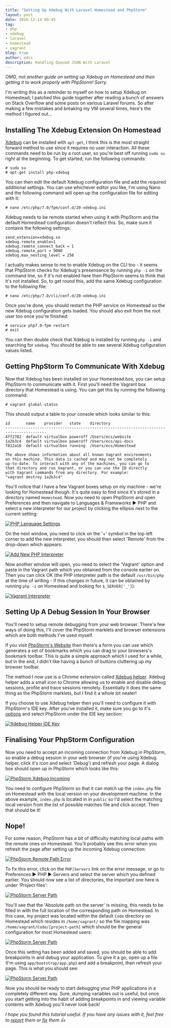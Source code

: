 ```yaml
---
title: "Setting Up Xdebug With Laravel Homestead and PhpStorm"
layout: post
date: 2016-12-14 09:45
tag:
- php
- xdebug
- laravel
- homestead
- vagrant
blog: true
author: edcs
description: Handling Queued JSON With Laravel
---
```


_OMG, not another guide on setting up Xdebug on Homestead and then getting it to work properly with PhpStorm! Sorry._

I'm writing this as a reminder to myself on how to setup Xdebug on Homestead; I patched this guide together after 
reading a bunch of answers on Stack Overflow and some posts on various Laravel forums. So after making a few mistakes and breaking my VM several times, here's the method I figured out...

## Installing The Xdebug Extension On Homestead

[Xdebug](https://xdebug.org) can be installed with `apt-get`, I think this is the most straight forward method to use
since it requires no user interaction. All these commands need to be run by a root user, so you're best off running
`sudo su` right at the beginning. To get started, run the following commands:

```
# sudo su
# apt-get install php-xdebug
```

You can then edit the default Xdebug configuration file and add the required additional settings. You can use whichever
editor you like, I'm using Nano and the following command will open up the configuration file for editing with it:

```
# nano /etc/php/7.0/fpm/conf.d/20-xdebug.ini
```

Xdebug needs to be remote started when using it with PhpStorm and the default Homestead configuration doesn't reflect 
this. So, make sure it contains the following settings:

```
zend_extension=xdebug.so
xdebug.remote_enable=1
xdebug.remote_connect_back = 1
xdebug.remote_port = 9000
xdebug.max_nesting_level = 250
```

I actually makes sense to me to enable Xdebug on the CLI too - it seems that PhpStorm checks for Xdebug's presensence by
running `php -i` on the command line, so if it's not enabled here then PhpStorm seems to think that it's not installed. So,
to get round this, add the same Xdebug configuration to the following file:

```
# nano /etc/php/7.0/cli/conf.d/20-xdebug.ini
```

Once you're done, you should restart the PHP service on Homestead so the new Xdebug configuration gets loaded. You
should also exit from the root user too once you're finished:

```
# service php7.0-fpm restart
# exit
```

You can then double check that Xdebug is installed by running `php -i` and searching for `xdebug`. You should be able to
see several Xdebug cofiguration values listed.

## Getting PhpStorm To Communicate With Xdebug

Now that Xdebug has been installed on your Homestead box, you can setup PhpStorm to communicate with it. First you'll
need the Vagrant box directory that Homestead is using. You can get this by running the following command:

```
# vagrant global-status
```

This should output a table to your console which looks similar to this:

```
id       name    provider   state    directory
----------------------------------------------------------------------------------------
4ff2702  default virtualbox poweroff /Users/ecs/website
1a2b3c4  default virtualbox poweroff /Users/ecs/api-docs
f812a16  default virtualbox running  /Users/ecs/Homestead

The above shows information about all known Vagrant environments
on this machine. This data is cached and may not be completely
up-to-date. To interact with any of the machines, you can go to
that directory and run Vagrant, or you can use the ID directly
with Vagrant commands from any directory. For example:
"vagrant destroy 1a2b3c4"
```

You'll notice that I have a few Vagrant boxes setup on my machine - we're looking for Homestead though. It's quite
easy to find since it's stored in a directory named `Homestead`. Now you need to open PhpStorm and open Preferences and 
then navigate to Languages & Frameworks :arrow_forward: PHP and select a new interpreter for our project by clicking the 
ellipsis next to the current setting:

[![PHP Language Settings](/assets/img/setting-up-xdebug-with-phpstorm-and-laravel-homestead/phpstorm-php-language-settings.png)](/assets/img/setting-up-xdebug-with-phpstorm-and-laravel-homestead/phpstorm-php-language-settings.png)

On the next window, you need to click on the '+' symbol in the top left corner to add the new interpreter, you should
then select 'Remote' from the drop-down which appears:

[![Add New PHP Interpreter](/assets/img/setting-up-xdebug-with-phpstorm-and-laravel-homestead/phpstorm-new-interpreter.png)](/assets/img/setting-up-xdebug-with-phpstorm-and-laravel-homestead/phpstorm-new-interpreter.png)

Now another window will open, you need to select the 'Vagrant' option and paste in the Vagrant path which you obtained
from the console earlier on. Then you can click OK (the PHP interpreter path is the default `/usr/bin/php` at the time of
writing - if this changes in future, it can be obtained by running `php -i` on Homestead and looking for
`$_SERVER['_']`):

[![Vagrant Interpreter](/assets/img/setting-up-xdebug-with-phpstorm-and-laravel-homestead/phpstorm-vagrant-interpreter.png)](/assets/img/setting-up-xdebug-with-phpstorm-and-laravel-homestead/phpstorm-vagrant-interpreter.png)

## Setting Up A Debug Session In Your Browser

You'll need to setup remote debugging from your web browser. There'a few ways of doing this, I'll cover the PhpStorm
marklets and browser extensions which are both methods I've used myself.

If you visit [PhpStorm's Website](https://www.jetbrains.com/phpstorm/marklets/) then there's a form you can use which 
generates a set of bookmarks which you can drag to your browsers's bookmark toolbar. This is quite a simple approach 
which I used for a while, but in the end, I didn't like having a bunch of buttons cluttering up my browser toolbar.

The method I now use is a Chrome extension called
[Xdebug helper](https://chrome.google.com/webstore/detail/xdebug-helper/eadndfjplgieldjbigjakmdgkmoaaaoc). Xdebug helper
adds a small icon to Chrome allowing us to enable and disable debug sessions, profile and trace sessions remotely.
Essentially it does the same thing as the PhpStorm marklets, but I find it a whole lot neater!

If you choose to use Xdebug helper then you'll need to configure it with PhpStorm's IDE key. After you've installed it,
make sure you go to it's [options](chrome-extension://eadndfjplgieldjbigjakmdgkmoaaaoc/options.html) and select PhpStorm
under the IDE key section:

[![Xdebug Helper IDE Key](/assets/img/setting-up-xdebug-with-phpstorm-and-laravel-homestead/xdebug-helper-ide-key.png)](/assets/img/setting-up-xdebug-with-phpstorm-and-laravel-homestead/xdebug-helper-ide-key.png)

## Finalising Your PhpStorm Configuration

Now you need to accept an incoming connection from Xdebug in PhpStorm, so enable a debug session in your web browser (if 
you're using Xdebug helper, click it's icon and select 'Debug') and refresh your page. A dialog box should open up in 
PhpStorm which looks like this:

[![PhpStorm Xdebug Incoming](/assets/img/setting-up-xdebug-with-phpstorm-and-laravel-homestead/phpstorm-xdebug-incoming.png)](/assets/img/setting-up-xdebug-with-phpstorm-and-laravel-homestead/phpstorm-xdebug-incoming.png)

You need to configure PhpStorm so that it can match up the `index.php` file on Homestead with the local version on your 
development machine. In the above example, `index.php` is located in in `public` so I'd select the matching local 
version from the list of possible matches file and click accept. Then that should be it!

## Nope!

For some reason, PhpStorm has a bit of difficulty matching local paths with the remote ones on Homestead. You'll
probably see this error when you refresh the page after setting up the incoming Xdebug connection:

[![PhpStorm Remote Path Error](/assets/img/setting-up-xdebug-with-phpstorm-and-laravel-homestead/phpstorm-path-mapping-error.png)](/assets/img/setting-up-xdebug-with-phpstorm-and-laravel-homestead/phpstorm-path-mapping-error.png)

To fix this error, click on the `PHP|Servers` link on the error message, or go to Preferences :arrow_forward: PHP
:arrow_forward: Servers and select the server which you defined earlier. You should now see a list of directories, the
important one here is under 'Project files':

[![PhpStorm Server Path](/assets/img/setting-up-xdebug-with-phpstorm-and-laravel-homestead/phpstorm-xdebug-server-before.png)](/assets/img/setting-up-xdebug-with-phpstorm-and-laravel-homestead/phpstorm-xdebug-server-before.png)

You'll see that the 'Absolute path on the server' is missing, this needs to be filled in with the full location of the
corresponding path on Homestead. In this case, my project was located within the default `Code` directory on Homestead
which resides in `/home/vagrant/` so the file mapping was `/home/vagrant/Code/[project-path]` which should be the
general configuration for most Homestead users:

[![PhpStorm Server Path](/assets/img/setting-up-xdebug-with-phpstorm-and-laravel-homestead/phpstorm-xdebug-server.png)](/assets/img/setting-up-xdebug-with-phpstorm-and-laravel-homestead/phpstorm-xdebug-server.png)

Once this setting has been added and saved, you should be able to add breakpoints in and debug your application. To give
it a go, open up a file (I'm using `app/bootstrap/app.php`) and add a breakpoint, then refresh your page. This is what
you should see:

[![PhpStorm Server Path](/assets/img/setting-up-xdebug-with-phpstorm-and-laravel-homestead/phpstorm-xdebug-breakpoint.png)](/assets/img/setting-up-xdebug-with-phpstorm-and-laravel-homestead/phpstorm-xdebug-breakpoint.png)

Now you should be ready to start debugging your PHP applications in a completely different way. Sure, dumping variables
out is useful, but once you start getting into the habit of adding breakpoints in and viewing variable contents with 
Xdebug you'll never look back!

_I hope you found this tutorial useful. If you have any issues with it, feel free to 
[report](https://github.com/edcs/edcs.github.io/issues) them or [fix](https://github.com/edcs/edcs.github.io/pulls) 
them :+1:_
